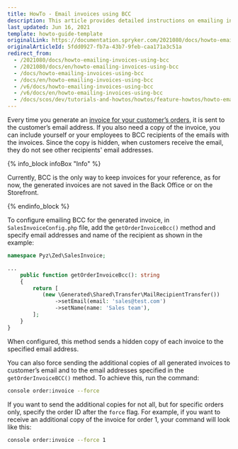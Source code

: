 ```yaml
---
title: HowTo - Email invoices using BCC
description: This article provides detailed instructions on emailing invoices using BCC.
last_updated: Jun 16, 2021
template: howto-guide-template
originalLink: https://documentation.spryker.com/2021080/docs/howto-emailing-invoices-using-bcc
originalArticleId: 5fdd0927-fb7a-43b7-9feb-caa171a3c51a
redirect_from:
  - /2021080/docs/howto-emailing-invoices-using-bcc
  - /2021080/docs/en/howto-emailing-invoices-using-bcc
  - /docs/howto-emailing-invoices-using-bcc
  - /docs/en/howto-emailing-invoices-using-bcc
  - /v6/docs/howto-emailing-invoices-using-bcc
  - /v6/docs/en/howto-emailing-invoices-using-bcc
  - /docs/scos/dev/tutorials-and-howtos/howtos/feature-howtos/howto-emailing-invoices-using-bcc.html
---
```


Every time you generate an [invoice for your customer’s orders](/docs/scos/user/features/{{site.version}}/order-management-feature-overview/invoice-generation-overview.html), it is sent to the customer’s email address. If you also need a copy of the invoice, you can include yourself or your employees to BCC recipients of the emails with the invoices. Since the copy is hidden, when customers receive the email, they do not see other recipients' email addresses.

{% info_block infoBox "Info" %}

Currently, BCC is the only way to keep invoices for your reference, as for now, the generated invoices are not saved in the Back Office or on the Storefront.

{% endinfo_block %}

To configure emailing BCC for the generated invoice, in `SalesInvoiceConfig.php` file, add the `getOrderInvoiceBcc()` method and specify email addresses and name of the recipient as shown in the example:

```php
namespace Pyz\Zed\SalesInvoice;

...
    public function getOrderInvoiceBcc(): string
    {
        return [
           (new \Generated\Shared\Transfer\MailRecipientTransfer())
               ->setEmail(email: 'sales@test.com')
               ->setName(name: 'Sales team'),
        ];
    }
}
```

When configured, this method sends a hidden copy of each invoice to the specified email address.

You can also force sending the additional copies of all generated invoices to customer’s email and to the email addresses specified in the `getOrderInvoiceBCC()` method. To achieve this, run the command:

```bash
console order:invoice --force
```

If you want to send the additional copies for not all, but for specific orders only, specify the order ID after the `force` flag. For example, if you want to receive an additional copy of the invoice for order 1, your command will look like this:

```bash
console order:invoice --force 1
```
